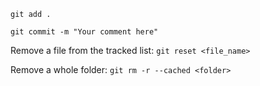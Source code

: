 `git add .`

`git commit -m "Your comment here"`

Remove a file from the tracked list:
`git reset <file_name>`  

Remove a whole folder:
`git rm -r --cached <folder>` 
